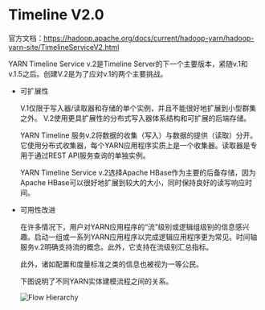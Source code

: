 # Timeline V2.0

官方文档：https://hadoop.apache.org/docs/current/hadoop-yarn/hadoop-yarn-site/TimelineServiceV2.html

YARN Timeline Service v.2是Timeline Server的下一个主要版本，紧随v.1和v.1.5之后。创建V.2是为了应对v.1的两个主要挑战。

- 可扩展性

  V.1仅限于写入器/读取器和存储的单个实例，并且不能很好地扩展到小型群集之外。 V.2使用更具扩展性的分布式写入器体系结构和可扩展的后端存储。

  YARN Timeline 服务v.2将数据的收集（写入）与数据的提供（读取）分开。它使用分布式收集器，每个YARN应用程序实质上是一个收集器。读取器是专用于通过REST API服务查询的单独实例。

  YARN Timeline Service v.2选择Apache HBase作为主要的后备存储，因为Apache HBase可以很好地扩展到较大的大小，同时保持良好的读写响应时间。

- 可用性改进

  在许多情况下，用户对YARN应用程序的“流”级别或逻辑组级别的信息感兴趣。启动一组或一系列YARN应用程序以完成逻辑应用程序更为常见。时间轴服务v.2明确支持流的概念。此外，它支持在流级别汇总指标。

  此外，诸如配置和度量标准之类的信息也被视为一等公民。

  下图说明了不同YARN实体建模流程之间的关系。

  ![Flow Hierarchy](https://hadoop.apache.org/docs/current/hadoop-yarn/hadoop-yarn-site/images/flow_hierarchy.png)

  

